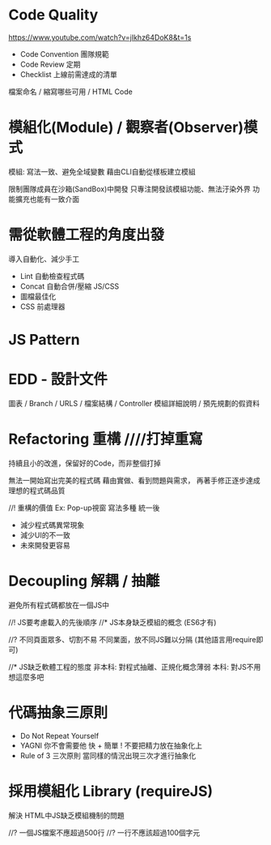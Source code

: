 # Code Quality
https://www.youtube.com/watch?v=jIkhz64DoK8&t=1s

* Code Convention 團隊規範
* Code Review 定期
* Checklist 上線前需達成的清單

檔案命名 / 縮寫哪些可用 / HTML Code

# 模組化(Module) / 觀察者(Observer)模式

模組: 寫法一致、避免全域變數
藉由CLI自動從樣板建立模組

限制團隊成員在沙箱(SandBox)中開發
只專注開發該模組功能、無法汙染外界
功能擴充也能有一致介面

# 需從軟體工程的角度出發
導入自動化、減少手工
* Lint 自動檢查程式碼
* Concat 自動合併/壓縮 JS/CSS
* 圖檔最佳化
* CSS 前處理器

# JS Pattern

# EDD - 設計文件
圖表 / Branch / URLS / 檔案結構 / Controller
模組詳細說明 / 預先規劃的假資料

# Refactoring 重構 ////打掉重寫
持續且小的改進，保留好的Code，而非整個打掉

無法一開始寫出完美的程式碼
藉由實做、看到問題與需求，
再著手修正逐步達成理想的程式碼品質

//! 重構的價值
Ex: Pop-up視窗 寫法多種 統一後
* 減少程式碼異常現象
* 減少UI的不一致
* 未來開發更容易

# Decoupling 解耦 / 抽離
避免所有程式碼都放在一個JS中

//! JS要考慮載入的先後順序
//* JS本身缺乏模組的概念  (ES6才有)

//? 不同頁面眾多、切割不易
不同業面，放不同JS難以分隔 (其他語言用require即可)

//* JS缺乏軟體工程的態度
非本科: 對程式抽離、正規化概念薄弱
本科: 對JS不用想這麼多吧

# 代碼抽象三原則

* Do Not Repeat Yourself
* YAGNI 你不會需要他
快 + 簡單 ! 不要把精力放在抽象化上
* Rule of 3 三次原則
當同樣的情況出現三次才進行抽象化


# 採用模組化 Library (requireJS)
解決 HTML中JS缺乏模組機制的問題

//? 一個JS檔案不應超過500行
//? 一行不應該超過100個字元

